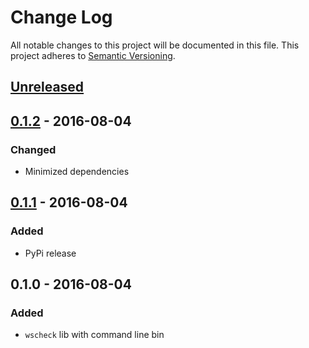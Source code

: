 # Change Log
All notable changes to this project will be documented in this file.
This project adheres to [Semantic Versioning](http://semver.org/).


## [Unreleased][unreleased]

## [0.1.2] - 2016-08-04
### Changed
- Minimized dependencies

## [0.1.1] - 2016-08-04
### Added
- PyPi release

## 0.1.0 - 2016-08-04
### Added
- ``wscheck`` lib with command line bin


[unreleased]: https://github.com/andras-tim/wscheck/compare/v0.1.2...HEAD
[0.1.2]: https://github.com/andras-tim/wscheck/compare/v0.1.1...v0.1.2
[0.1.1]: https://github.com/andras-tim/wscheck/compare/v0.1.0...v0.1.1
